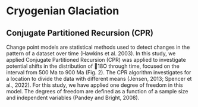 # Cryogenian Glaciation

## Conjugate Partitioned Recursion (CPR) 
Change point models are statistical methods used to detect changes in the pattern of a dataset over time (Hawkins et al. 2003). In this study, we applied Conjugate Partitioned Recursion (CPR) was applied to investigate potential shifts in the distribution of 18O through time, focused on the interval from 500 Ma to 900 Ma (Fig. 2). The CPR algorithm investigates for a location to divide the data with different means (Jensen, 2013; Spencer et al., 2022). For this study, we have applied one degree of freedom in this model. The degrees of freedom are defined as a function of a sample size and independent variables (Pandey and Bright, 2008).
